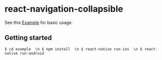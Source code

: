 # react-navigation-collapsible

See this [Example](https://github.com/benevbright/react-navigation-collapsible/tree/master/example) for basic usage.


## Getting started

`$ cd example  \n
$ npm install  \n
$ react-native run-ios  \n
$ react-native run-android`
